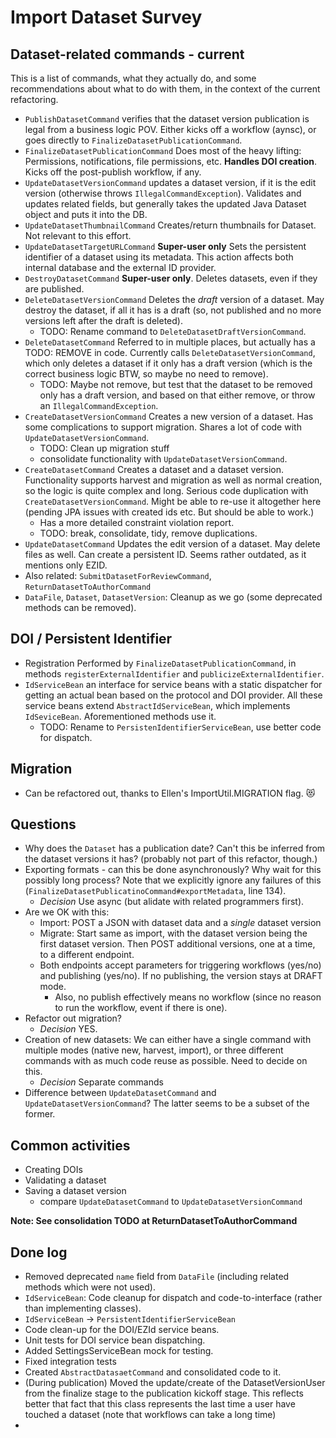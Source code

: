 # Import Dataset Survey

## Dataset-related commands - current
This is a list of commands, what they actually do, and some recommendations about what to do with them, in the context of the current refactoring.

* `PublishDatasetCommand` verifies that the dataset version publication is legal from a business logic POV. Either kicks off a workflow (aynsc), or  goes directly to `FinalizeDatasetPublicationCommand`.
* `FinalizeDatasetPublicationCommand` Does most of the heavy lifting: Permissions, notifications, file permissions, etc. **Handles DOI creation**. Kicks off the post-publish workflow, if any.
* `UpdateDatasetVersionCommand` updates a dataset version, if it is the edit version (otherwise throws `IllegalCommandException`). Validates and updates related fields, but generally takes the updated Java Dataset object and puts it into the DB.
* `UpdateDatasetThumbnailCommand` Creates/return thumbnails for Dataset. Not relevant to this effort.
* `UpdateDatasetTargetURLCommand` **Super-user only** Sets the persistent identifier of a dataset using its metadata. This action affects both internal database and the external ID provider. 
* `DestroyDatasetCommand` **Super-user only**. Deletes datasets, even if they are published.
* `DeleteDatasetVersionCommand` Deletes the *draft* version of a dataset. May destroy the dataset, if all it has is a draft (so, not published and no more versions left after the draft is deleted).
    - TODO: Rename command to `DeleteDatasetDraftVersionCommand`.
* `DeleteDatasetCommand` Referred to in multiple places, but actually has a TODO: REMOVE in code. Currently calls `DeleteDatasetVersionCommand`, which only deletes a dataset if it only has a draft version (which is the correct business logic BTW, so maybe no need to remove).
    - TODO: Maybe not remove, but test that the dataset to be removed only has a draft version, and based on that either remove, or throw an `IllegalCommandException`.
* `CreateDatasetVersionCommand` Creates a new version of a dataset. Has some complications to support migration. Shares a lot of code with `UpdateDatasetVersionCommand`.
    - TODO: Clean up migration stuff
    - consolidate functionality with `UpdateDatasetVersionCommand`.
* `CreateDatasetCommand` Creates a dataset and a dataset version. Functionality supports harvest and migration as well as normal creation, so the logic is quite complex and long. Serious code duplication with `CreateDatasetVersionCommand`. Might be able to re-use it altogether here (pending JPA issues with created ids etc. But should be able to work.)
    - Has a more detailed constraint violation report.
    -  TODO: break, consolidate, tidy, remove duplications.
* `UpdateDatasetCommand` Updates the edit version of a dataset. May delete files as well. Can create a persistent ID. Seems rather outdated, as it mentions only EZID. 
* Also related: `SubmitDatasetForReviewCommand`, `ReturnDatasetToAuthorCommand`
* `DataFile`, `Dataset`, `DatasetVersion`: Cleanup as we go (some deprecated methods can be removed). 

## DOI / Persistent Identifier

* Registration Performed by `FinalizeDatasetPublicationCommand`, in methods `registerExternalIdentifier` and `publicizeExternalIdentifier`.
* `IdServiceBean` an interface for service beans with a static dispatcher for getting an actual bean based on the protocol and DOI provider. All these service beans extend `AbstractIdServiceBean`, which implements `IdSeviceBean`. Aforementioned methods use it.
    - TODO: Rename to `PersistenIdentifierServiceBean`, use better code for dispatch.

## Migration
* Can be refactored out, thanks to Ellen's ImportUtil.MIGRATION flag. :heart_eyes_cat:

## Questions
* Why does the `Dataset` has a publication date? Can't this be inferred from the dataset versions it has? (probably not part of this refactor, though.)
* Exporting formats - can this be done asynchronously? Why wait for this possibly long process? Note that we explicitly ignore any failures of this (`FinalizeDatasetPublicatinoCommand#exportMetadata`, line 134).
    - *Decision* Use async (but alidate with related programmers first).
* Are we OK with this:
    - Import: POST a JSON with dataset data and a *single* dataset version
    - Migrate: Start same as import, with the dataset version being the first dataset version. Then POST additional versions, one at a time, to a different endpoint.
    - Both endpoints accept parameters for triggering workflows (yes/no) and publishing (yes/no). If no publishing, the version stays at DRAFT mode.
        + Also, no publish effectively means no workflow (since no reason to run the workflow, event if there is one).
* Refactor out migration?
    *  *Decision* YES.
* Creation of new datasets: We can either have a single command with multiple modes (native new, harvest, import), or three different commands with as much code reuse as possible. Need to decide on this.
    - *Decision* Separate commands
* Difference between `UpdateDatasetCommand` and `UpdateDatasetVersionCommand`? The latter seems to be a subset of the former.

## Common activities
* Creating DOIs
* Validating a dataset
* Saving a dataset version
    - compare `UpdateDatasetCommand` to `UpdateDatasetVersionCommand`

**Note: See consolidation TODO at ReturnDatasetToAuthorCommand**

## Done log
* Removed deprecated `name` field from `DataFile` (including related methods which were not used).
* `IdServiceBean`: Code cleanup for dispatch and code-to-interface (rather than implementing classes).
* `IdServiceBean` -> `PersistentIdentifierServiceBean`
* Code clean-up for the DOI/EZId service beans.
* Unit tests for DOI service bean dispatching.
* Added SettingsServiceBean mock for testing.
* Fixed integration tests
* Created `AbstractDatasaetCommand` and consolidated code to it.
* (During publication) Moved the update/create of the DatasetVersionUser from the finalize stage to the publication kickoff stage. This reflects better that fact that this class represents the last time a user have touched a dataset (note that workflows can take a long time)
* 